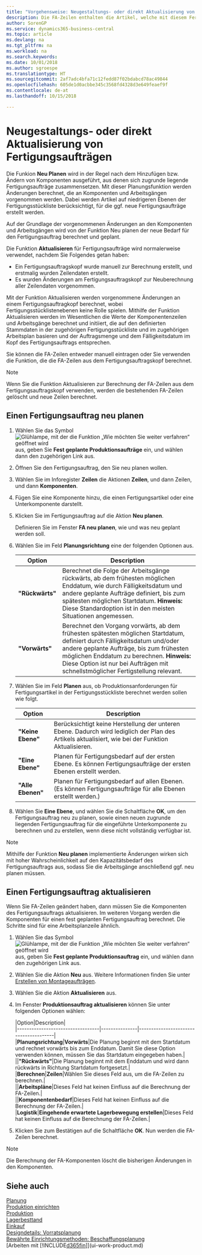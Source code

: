 ```yaml
---
title: "Vorgehensweise: Neugestaltungs- oder direkt Aktualisierung von Fertigungsaufträgen | Microsoft Docs"
description: Die FA-Zeilen enthalten die Artikel, welche mit diesem Fertigungsauftrag hergestellt werden.
author: SorenGP
ms.service: dynamics365-business-central
ms.topic: article
ms.devlang: na
ms.tgt_pltfrm: na
ms.workload: na
ms.search.keywords: 
ms.date: 10/01/2018
ms.author: sgroespe
ms.translationtype: HT
ms.sourcegitcommit: 2af7adc4bfa71c12fedd87f02bdabcd78ac49844
ms.openlocfilehash: 605de1d0acbbe345c3568fd4328d3e649feaef9f
ms.contentlocale: de-at
ms.lasthandoff: 10/15/2018

---
```

# <a name="replan-or-refresh-production-orders-directly"></a>Neugestaltungs- oder direkt Aktualisierung von Fertigungsaufträgen
Die Funkion **Neu Planen** wird in der Regel nach dem Hinzufügen bzw. Ändern von Komponenten ausgeführt, aus denen sich zugrunde liegende Fertigungsaufträge zusammensetzen. Mit dieser Planungsfunktion werden Änderungen berechnet, die an Komponenten und Arbeitsgängen vorgenommen werden. Dabei werden Artikel auf niedrigeren Ebenen der Fertigungsstückliste berücksichtigt, für die ggf. neue Fertigungsaufträge erstellt werden.  

Auf der Grundlage der vorgenommenen Änderungen an den Komponenten und Arbeitsgängen wird von der Funktion  Neu planen der neue Bedarf für den Fertigungsauftrag berechnet und geplant.  

Die Funktion **Aktualisieren** für Fertigungsaufträge wird normalerweise verwendet, nachdem Sie Folgendes getan haben:

- Ein Fertigungsauftragskopf wurde manuell zur Berechnung erstellt, und erstmalig wurden Zeilendaten erstellt.
- Es wurden Änderungen am Fertigungsauftragskopf zur Neuberechnung aller Zeilendaten vorgenommen.

Mit der Funktion Aktualisieren werden vorgenommene Änderungen an einem Fertigungsauftragkopf berechnet, wobei Fertigungsstücklistenebenen keine Rolle spielen. Mithilfe der Funktion Aktualisieren werden im Wesentlichen die Werte der Komponentenzeilen und Arbeitsgänge berechnet und initiiert, die auf den definierten Stammdaten in der zugehörigen Fertigungsstückliste und im zugehörigen Arbeitsplan basieren und der Auftragsmenge und dem Fälligkeitsdatum im Kopf des Fertigungsauftrags entsprechen.

Sie können die FA-Zeilen entweder manuell eintragen oder Sie verwenden die Funktion, die die FA-Zeilen aus dem Fertigungsauftragskopf berechnet.  

> [!NOTE]
> Wenn Sie die Funktion Aktualisieren zur Berechnung der FA-Zeilen aus dem Fertigungsauftragskopf verwenden, werden die bestehenden FA-Zeilen gelöscht und neue Zeilen berechnet.  

## <a name="to-replan-a-production-order"></a>Einen Fertigungsauftrag neu planen  
1.  Wählen Sie das Symbol ![Glühlampe, mit der die Funktion „Wie möchten Sie weiter verfahren“ geöffnet wird](media/ui-search/search_small.png "Wie möchten Sie weiter verfahren?") aus, geben Sie **Fest geplante Produktionsaufträge** ein, und wählen dann den zugehörigen Link aus.  
2.  Öffnen Sie den Fertigungsauftrag, den Sie neu planen wollen.  
3.  Wählen Sie im Inforegister **Zeilen** die Aktionen **Zeilen**, und dann Zeilen, und dann **Komponenten**.  
4.  Fügen Sie eine Komponente hinzu, die einen Fertigungsartikel oder eine Unterkomponente darstellt.  
5.  Klicken Sie im Fertigungsauftrag auf die Aktion **Neu planen**.  

    Definieren Sie im Fenster **FA neu planen**, wie und was neu geplant werden soll.  
6.  Wählen Sie im Feld **Planungsrichtung** eine der folgenden Optionen aus.  

    |Option|Description|  
    |----------------------------------|---------------------------------------|  
    |**"Rückwärts"**|Berechnet die Folge der Arbeitsgänge rückwärts, ab dem frühesten möglichen Enddatum, wie durch Fälligkeitsdatum und andere geplante Aufträge definiert, bis zum spätesten möglichen Startdatum. **Hinweis:** Diese Standardoption ist in den meisten Situationen angemessen.|  
    |**"Vorwärts"**|Berechnet den Vorgang vorwärts, ab dem frühesten spätesten möglichen Startdatum, definiert durch Fälligkeitsdatum und/oder andere geplante Aufträge, bis zum frühesten möglichen Enddatum zu berechnen. **Hinweis:** Diese Option ist nur bei Aufträgen mit schnellstmöglicher Fertigstellung relevant.|  

7.  Wählen Sie im Feld **Planen** aus, ob Produktionsanforderungen für Fertigungsartikel in der Fertigungsstückliste berechnet werden sollen wie folgt.  

    |Option|Description|  
    |----------------------------------|---------------------------------------|  
    |**"Keine Ebene"**|Berücksichtigt keine Herstellung der unteren Ebene. Dadurch wird lediglich der Plan des Artikels aktualisiert, wie bei der Funktion Aktualisieren.|  
    |**"Eine Ebene"**|Planen für Fertigungsbedarf auf der ersten Ebene. Es können Fertigungsaufträge der ersten Ebenen erstellt werden.|  
    |**"Alle Ebenen"**|Planen für Fertigungsbedarf auf allen Ebenen. (Es können Fertigungsaufträge für alle Ebenen erstellt werden.)|  

8.  Wählen Sie **Eine Ebene**, und wählen Sie die Schaltfläche **OK**, um den Fertigungsauftrag neu zu planen, sowie einen neuen zugrunde liegenden Fertigungsauftrag für die eingeführte Unterkomponente zu berechnen und zu erstellen, wenn diese nicht vollständig verfügbar ist.  

> [!NOTE]  
>  Mithilfe der Funktion **Neu planen** implementierte Änderungen wirken sich mit hoher Wahrscheinlichkeit auf den Kapazitätsbedarf des Fertigungsauftrags aus, sodass Sie die Arbeitsgänge anschließend ggf. neu planen müssen.  

## <a name="to-refresh-a-production-order"></a>Einen Fertigungsauftrag aktualisieren  
Wenn Sie FA-Zeilen geändert haben, dann müssen Sie die Komponenten des Fertigungsauftrags aktualisieren. Im weiteren Vorgang werden die Komponenten für einen fest geplanten Fertigungsauftrag berechnet. Die Schritte sind für eine Arbeitsplanzeile ähnlich.

1.  Wählen Sie das Symbol ![Glühlampe, mit der die Funktion „Wie möchten Sie weiter verfahren“ geöffnet wird](media/ui-search/search_small.png "Wie möchten Sie weiter verfahren?") aus, geben Sie **Fest geplante Produktionsauftrag** ein, und wählen dann den zugehörigen Link aus.  
2.  Wählen Sie die Aktion **Neu** aus. Weitere Informationen finden Sie unter [Erstellen von Montageaufträgen](production-how-to-create-production-orders.md).  
3.  Wählen Sie die Aktion **Aktualisieren** aus.
4. Im Fenster **Produktionsauftrag aktualisieren** können Sie unter folgenden Optionen wählen:

    |Option|Description|  
    |----------------------------------|---------------|---------------------------------------|  
    |**Planungsrichtung**|**Vorwärts**|Die Planung beginnt mit dem Startdatum und rechnet vorwärts bis zum Enddatum. Damit Sie diese Option verwenden können, müssen Sie das Startdatum eingegeben haben.|  
    ||**"Rückwärts"**|Die Planung beginnt mit dem Enddatum und wird dann rückwärts in Richtung Startdatum fortgesetzt.|  
    |**Berechnen**|**Zeilen**|Wählen Sie dieses Feld aus, um die FA-Zeilen zu berechnen.|  
    ||**Arbeitspläne**|Dieses Feld hat keinen Einfluss auf die Berechnung der FA-Zeilen.|  
    ||**Komponentenbedarf**|Dieses Feld hat keinen Einfluss auf die Berechnung der FA-Zeilen.|  
    |**Logistik**|**Eingehende erwartete Lagerbewegung erstellen**|Dieses Feld hat keinen Einfluss auf die Berechnung der FA-Zeilen.|  

5. Klicken Sie zum Bestätigen auf die Schaltfläche **OK**. Nun werden die FA-Zeilen berechnet.

> [!NOTE]  
>  Die Berechnung der FA-Komponenten löscht die bisherigen Änderungen in den Komponenten.

## <a name="see-also"></a>Siehe auch  
[Planung](production-planning.md)  
[Produktion einrichten](production-configure-production-processes.md)  
[Produktion](production-manage-manufacturing.md)    
[Lagerbesttand](inventory-manage-inventory.md)  
[Einkauf](purchasing-manage-purchasing.md)  
[Designdetails: Vorratsplanung](design-details-supply-planning.md)   
[Bewährte Einrichtungsmethoden: Beschaffungsplanung](setup-best-practices-supply-planning.md)  
[Arbeiten mit [!INCLUDE[d365fin](includes/d365fin_md.md)]](ui-work-product.md)

